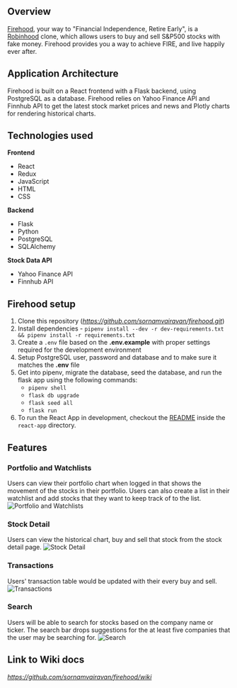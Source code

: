 ## Overview
[Firehood](https://firehood.herokuapp.com/), your way to "Financial Independence, Retire Early", is a [Robinhood](https://robinhood.com/us/en/) clone, which allows users to buy and sell S&P500 stocks with fake money. Firehood provides you a way to achieve FIRE, and live happily ever after.

## Application Architecture
Firehood is built on a React frontend with a Flask backend, using PostgreSQL as a database. Firehood relies on Yahoo Finance API and Finnhub API to get the latest stock market prices and news and Plotly charts for rendering historical charts. 

## Technologies used
**Frontend**
- React
- Redux
- JavaScript
- HTML
- CSS

**Backend**
- Flask
- Python
- PostgreSQL
- SQLAlchemy

**Stock Data API**
- Yahoo Finance API
- Finnhub API

## Firehood setup
1. Clone this repository (*https://github.com/sornamvairavan/firehood.git*)
2. Install dependencies - `pipenv install --dev -r dev-requirements.txt && pipenv install -r requirements.txt`
3. Create a `.env` file based on the **.env.example** with proper settings required for the development environment
4. Setup PostgreSQL user, password and database and to make sure it matches the **.env** file
5. Get into pipenv, migrate the database, seed the database, and run the flask app using the following commands:
   * `pipenv shell`
   * `flask db upgrade`
   * `flask seed all`
   * `flask run`
6. To run the React App in development, checkout the [README](./react-app/README.md) inside the `react-app` directory.

## Features
### Portfolio and Watchlists
Users can view their portfolio chart when logged in that shows the movement of the stocks in their portfolio. Users can also create a list in their watchlist and add stocks that they want to keep track of to the list.
![Portfolio and Watchlists](https://res.cloudinary.com/dikzc7kwd/image/upload/v1645727971/Screen_Shot_2022-02-24_at_10.39.15_AM_qioaeg.png)

### Stock Detail
Users can view the historical chart, buy and sell that stock from the stock detail page.
![Stock Detail](https://res.cloudinary.com/dikzc7kwd/image/upload/v1645728053/Screen_Shot_2022-02-24_at_10.40.41_AM_ljigmv.png)

### Transactions
Users' transaction table would be updated with their every buy and sell.
![Transactions](https://res.cloudinary.com/dikzc7kwd/image/upload/v1645728096/Screen_Shot_2022-02-24_at_10.41.25_AM_ncheib.png)

### Search
Users will be able to search for stocks based on the company name or ticker. The search bar drops suggestions for the at least five companies that the user may be searching for.
![Search](https://res.cloudinary.com/dikzc7kwd/image/upload/v1645728144/Screen_Shot_2022-02-24_at_10.42.13_AM_ecm4fd.png)

## Link to Wiki docs
*https://github.com/sornamvairavan/firehood/wiki*


